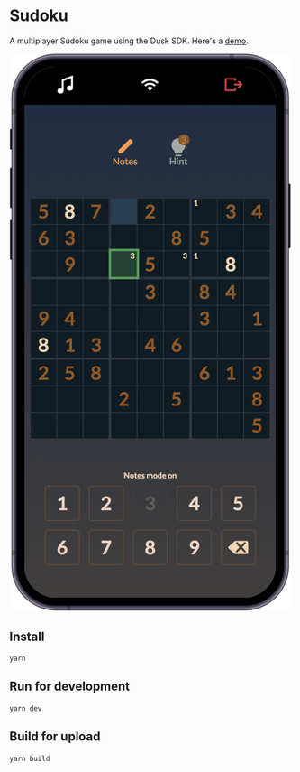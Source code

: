 # Sudoku

A multiplayer Sudoku game using the Dusk SDK. Here's a [demo](https://developers.rune.ai/examples/sudoku/).

[<img src="../../docs/static/img/multiplayer-games/sudoku.png" width=500>](https://developers.rune.ai/examples/sudoku/)

## Install

```sh
yarn
```

## Run for development

```sh
yarn dev
```

## Build for upload

```sh
yarn build
```
